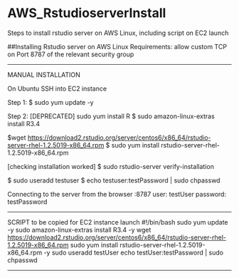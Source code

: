 # AWS_RstudioserverInstall
Steps to install rstudio server on AWS Linux, including script on EC2 launch

##Installing Rstudio server on AWS Linux
Requirements: allow custom TCP on Port 8787 of the relevant security group

------------------------
MANUAL INSTALLATION

On Ubuntu
SSH into EC2 instance

Step 1:
$ sudo yum update -y

Step 2:
[DEPRECATED] sudo yum install R
$ sudo amazon-linux-extras install R3.4

$wget https://download2.rstudio.org/server/centos6/x86_64/rstudio-server-rhel-1.2.5019-x86_64.rpm
$ sudo yum install rstudio-server-rhel-1.2.5019-x86_64.rpm

[checking installation worked]
$ sudo rstudio-server verify-installation

$ sudo useradd testuser
$ echo testuser:testPassword | sudo chpasswd

Connecting to the server from the browser
<publicIP>:8787
user: testUser
password: testPassword

-------------------------
SCRIPT to be copied for EC2 instance launch
#!/bin/bash
sudo yum update -y
sudo amazon-linux-extras install R3.4 -y
wget https://download2.rstudio.org/server/centos6/x86_64/rstudio-server-rhel-1.2.5019-x86_64.rpm
sudo yum install rstudio-server-rhel-1.2.5019-x86_64.rpm -y
sudo useradd testUser
echo testUser:testPassword | sudo chpasswd

--------------------------

